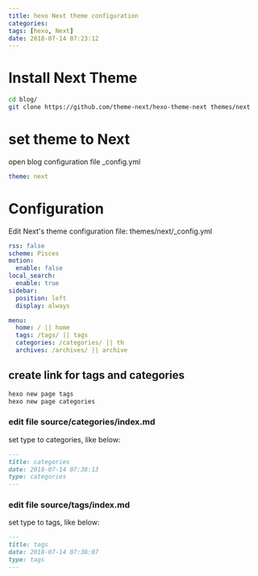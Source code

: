 ```yaml
---
title: hexo Next theme configuration
categories: 
tags: [hexo, Next]
date: 2018-07-14 07:23:12
---
```


# Install Next Theme  
```bash
cd blog/
git clone https://github.com/theme-next/hexo-theme-next themes/next
```

# set theme to Next
open blog configuration file _config.yml
```yaml
theme: next
```

# Configuration
Edit Next's theme configuration file: themes/next/_config.yml 

<!--more-->

```yaml
rss: false
scheme: Pisces
motion:
  enable: false
local_search:
  enable: true
sidebar:
  position: left
  display: always

menu:
  home: / || home
  tags: /tags/ || tags
  categories: /categories/ || th
  archives: /archives/ || archive
```


## create link for tags and categories
```bash
hexo new page tags
hexo new page categories
```

### edit file source/categories/index.md
set type to categories, like below:
```markdown
---
title: categories
date: 2018-07-14 07:38:13
type: categories
---
```

### edit file source/tags/index.md
set type to tags, like below:
```markdown
---
title: tags
date: 2018-07-14 07:38:07
type: tags
---
```


